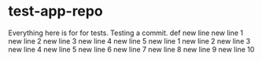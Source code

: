 # test-app-repo

Everything here is for for tests.
Testing a commit.
def
new line
new line 1
new line 2
new line 3
new line 4
new line 5
new line 1
new line 2
new line 3
new line 4
new line 5
new line 6
new line 7
new line 8
new line 9
new line 10
